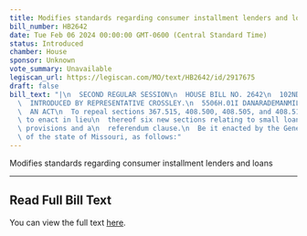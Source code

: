 ```yaml
---
title: Modifies standards regarding consumer installment lenders and loans
bill_number: HB2642
date: Tue Feb 06 2024 00:00:00 GMT-0600 (Central Standard Time)
status: Introduced
chamber: House
sponsor: Unknown
vote_summary: Unavailable
legiscan_url: https://legiscan.com/MO/text/HB2642/id/2917675
draft: false
bill_text: "|\n  SECOND REGULAR SESSION\n  HOUSE BILL NO. 2642\n  102ND GENERAL ASSEMBLY\n\
  \  INTRODUCED BY REPRESENTATIVE CROSSLEY.\n  5506H.01I DANARADEMANMILLER,ChiefClerk\n\
  \  AN ACT\n  To repeal sections 367.515, 408.500, 408.505, and 408.510, RSMo, and\
  \ to enact in lieu\n  thereof six new sections relating to small loans, with penalty\
  \ provisions and a\n  referendum clause.\n  Be it enacted by the General Assembly\
  \ of the state of Missouri, as follows:"
---
```

Modifies standards regarding consumer installment lenders and loans

---

## Read Full Bill Text

You can view the full text [here](https://legiscan.com/MO/text/HB2642/id/2917675).

